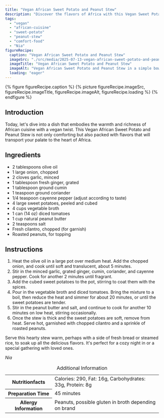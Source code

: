 ```yaml
---
title: "Vegan African Sweet Potato and Peanut Stew"
description: "Discover the flavors of Africa with this Vegan Sweet Potato and Peanut Stew. Rich, hearty, and perfect for a cozy meal."
tags:
  - "vegan"
  - "african-cuisine"
  - "sweet-potato"
  - "peanut-stew"
  - "comfort-food"
  - "Nia"
figureRecipe: 
  caption: "Vegan African Sweet Potato and Peanut Stew"
  imageSrc: "./src/media/2025-07-13-vegan-african-sweet-potato-and-peanut-stew-7027.png"
  imageTitle: "Vegan African Sweet Potato and Peanut Stew"
  imageAlt: "Vegan African Sweet Potato and Peanut Stew in a simple bowl, garnished with cilantro and peanuts on a wooden table."
  loading: "eager"
---
```


{% figure figureRecipe.caption %}
{% picture figureRecipe.imageSrc, figureRecipe.imageTitle, figureRecipe.imageAlt, figureRecipe.loading %}
{% endfigure %}

## Introduction

Today, let's dive into a dish that embodies the warmth and richness of African cuisine with a vegan twist. This Vegan African Sweet Potato and Peanut Stew is not only comforting but also packed with flavors that will transport your palate to the heart of Africa.

## Ingredients

- 2 tablespoons olive oil
- 1 large onion, chopped
- 2 cloves garlic, minced
- 1 tablespoon fresh ginger, grated
- 1 tablespoon ground cumin
- 1 teaspoon ground coriander
- 1/4 teaspoon cayenne pepper (adjust according to taste)
- 4 large sweet potatoes, peeled and cubed
- 4 cups vegetable broth
- 1 can (14 oz) diced tomatoes
- 1 cup natural peanut butter
- 2 teaspoons salt
- Fresh cilantro, chopped (for garnish)
- Roasted peanuts, for topping

## Instructions

1. Heat the olive oil in a large pot over medium heat. Add the chopped onion, and cook until soft and translucent, about 5 minutes.
2. Stir in the minced garlic, grated ginger, cumin, coriander, and cayenne pepper. Cook for another 2 minutes until fragrant.
3. Add the cubed sweet potatoes to the pot, stirring to coat them with the spices.
4. Pour in the vegetable broth and diced tomatoes. Bring the mixture to a boil, then reduce the heat and simmer for about 20 minutes, or until the sweet potatoes are tender.
5. Stir in the peanut butter and salt, and continue to cook for another 10 minutes on low heat, stirring occasionally.
6. Once the stew is thick and the sweet potatoes are soft, remove from heat. Serve hot, garnished with chopped cilantro and a sprinkle of roasted peanuts.

Serve this hearty stew warm, perhaps with a side of fresh bread or steamed rice, to soak up all the delicious flavors. It's perfect for a cozy night in or a special gathering with loved ones.

*Nia*

<table><caption class='sr-only'>Additional Information</caption><tr><th>Nutritionfacts</th><td>Calories: 290, Fat: 16g, Carbohydrates: 33g, Protein: 8g&nbsp;</td></tr><tr><th>Preparation Time</th><td>45 minutes&nbsp;</td></tr><tr><th>Allergy Information</th><td>Peanuts, possible gluten in broth depending on brand&nbsp;</td></tr></table>

